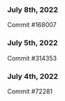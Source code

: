 ### July 8th, 2022

Commit #168007

### July 5th, 2022

Commit #314353


### July 4th, 2022

Commit #72281
